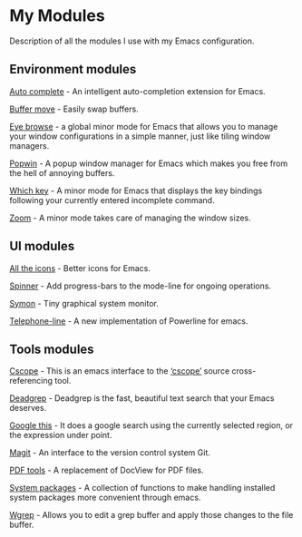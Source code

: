 # My Modules

Description of all the modules I use with my Emacs configuration.

## Environment modules

[Auto complete](https://github.com/auto-complete/auto-complete) - An intelligent auto-completion extension for Emacs.

[Buffer move](https://github.com/lukhas/buffer-move/blob/master/buffer-move.el) - Easily swap buffers.

[Eye browse](https://github.com/wasamasa/eyebrowse) - a global minor mode for Emacs that allows you to manage your window configurations in a simple manner, just like tiling window managers.

[Popwin](https://github.com/m2ym/popwin-el) - A popup window manager for Emacs which makes you free from the hell of annoying buffers.

[Which key](https://github.com/justbur/emacs-which-key) - A minor mode for Emacs that displays the key bindings following your currently entered incomplete command.

[Zoom](https://github.com/cyrus-and/zoom) - A minor mode takes care of managing the window sizes.

## UI modules

[All the icons](https://github.com/domtronn/all-the-icons.el) - Better icons for Emacs.

[Spinner](https://github.com/Malabarba/spinner.el) - Add progress-bars to the mode-line for ongoing operations.

[Symon](https://github.com/zk-phi/symon) - Tiny graphical system monitor.

[Telephone-line](https://github.com/dbordak/telephone-line)  - A new implementation of Powerline for emacs.


## Tools modules

[Cscope](https://github.com/dkogan/xcscope.el) - This is an emacs interface to the [‘cscope’](http://cscope.sf.net) source cross-referencing tool.

[Deadgrep](https://github.com/Wilfred/deadgrep) - Deadgrep is the fast, beautiful text search that your Emacs deserves.

[Google this](https://github.com/Malabarba/emacs-google-this) - It does a google search using the currently selected region, or the expression under point.

[Magit](https://magit.vc/) - An interface to the version control system Git.

[PDF tools](https://github.com/politza/pdf-tools) - A replacement of DocView for PDF files.

[System packages](https://github.com/jabranham/system-packages) - A collection of functions to make handling installed system packages more convenient through emacs.

[Wgrep](https://github.com/mhayashi1120/Emacs-wgrep) - Allows you to edit a grep buffer and apply those changes to the file buffer.
